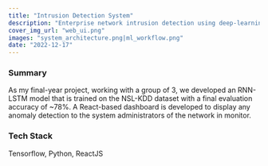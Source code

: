 ```yaml
---
title: "Intrusion Detection System"
description: "Enterprise network intrusion detection using deep-learning"
cover_img_url: "web_ui.png"
images: "system_architecture.png|ml_workflow.png"
date: "2022-12-17"
---
```


### Summary

As my final-year project, working with a group of 3, we developed an RNN-LSTM model that is trained on the NSL-KDD dataset with a final evaluation accuracy of ~78%. 
A React-based dashboard is developed to display any anomaly detection to the system administrators of the network in monitor.

### Tech Stack

Tensorflow, Python, ReactJS